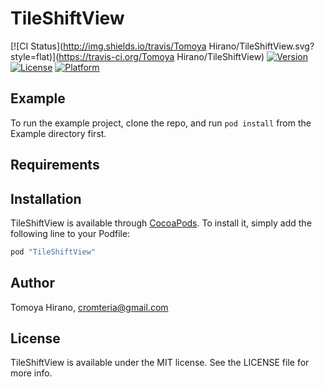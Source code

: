 # TileShiftView

[![CI Status](http://img.shields.io/travis/Tomoya Hirano/TileShiftView.svg?style=flat)](https://travis-ci.org/Tomoya Hirano/TileShiftView)
[![Version](https://img.shields.io/cocoapods/v/TileShiftView.svg?style=flat)](http://cocoapods.org/pods/TileShiftView)
[![License](https://img.shields.io/cocoapods/l/TileShiftView.svg?style=flat)](http://cocoapods.org/pods/TileShiftView)
[![Platform](https://img.shields.io/cocoapods/p/TileShiftView.svg?style=flat)](http://cocoapods.org/pods/TileShiftView)

## Example

To run the example project, clone the repo, and run `pod install` from the Example directory first.

## Requirements

## Installation

TileShiftView is available through [CocoaPods](http://cocoapods.org). To install
it, simply add the following line to your Podfile:

```ruby
pod "TileShiftView"
```

## Author

Tomoya Hirano, cromteria@gmail.com

## License

TileShiftView is available under the MIT license. See the LICENSE file for more info.
